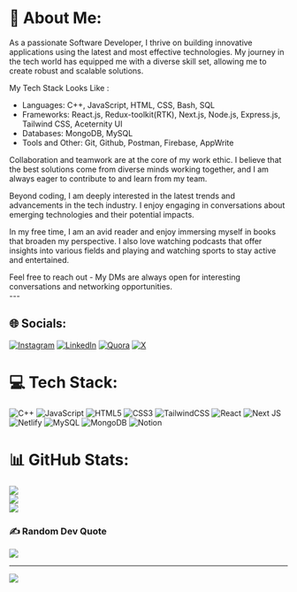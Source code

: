 # 💫 About Me:
As a passionate Software Developer, I thrive on building innovative applications using the latest and most effective technologies. My journey in the tech world has equipped me with a diverse skill set, allowing me to create robust and scalable solutions.

My Tech Stack Looks Like :

- Languages: C++, JavaScript, HTML, CSS, Bash, SQL
- Frameworks: React.js, Redux-toolkit(RTK), Next.js, Node.js, Express.js, Tailwind CSS, Aceternity UI
- Databases: MongoDB, MySQL
- Tools and Other: Git, Github, Postman, Firebase, AppWrite

Collaboration and teamwork are at the core of my work ethic. I believe that the best solutions come from diverse minds working together, and I am always eager to contribute to and learn from my team.

Beyond coding, I am deeply interested in the latest trends and advancements in the tech industry. I enjoy engaging in conversations about emerging technologies and their potential impacts.

In my free time, I am an avid reader and enjoy immersing myself in books that broaden my perspective. I also love watching podcasts that offer insights into various fields and playing and watching sports to stay active and entertained.

Feel free to reach out - My DMs are always open for interesting conversations and networking opportunities.<br>---


## 🌐 Socials:
[![Instagram](https://img.shields.io/badge/Instagram-%23E4405F.svg?logo=Instagram&logoColor=white)](https://instagram.com/pritesh_7098) [![LinkedIn](https://img.shields.io/badge/LinkedIn-%230077B5.svg?logo=linkedin&logoColor=white)](https://linkedin.com/in/pritesh-dhanad-63b570158) [![Quora](https://img.shields.io/badge/Quora-%23B92B27.svg?logo=Quora&logoColor=white)](https://quora.com/profile/pritesh_7098) [![X](https://img.shields.io/badge/X-black.svg?logo=X&logoColor=white)](https://x.com/pritesh_7098) 

# 💻 Tech Stack:
![C++](https://img.shields.io/badge/c++-%2300599C.svg?style=for-the-badge&logo=c%2B%2B&logoColor=white) ![JavaScript](https://img.shields.io/badge/javascript-%23323330.svg?style=for-the-badge&logo=javascript&logoColor=%23F7DF1E) ![HTML5](https://img.shields.io/badge/html5-%23E34F26.svg?style=for-the-badge&logo=html5&logoColor=white) ![CSS3](https://img.shields.io/badge/css3-%231572B6.svg?style=for-the-badge&logo=css3&logoColor=white) ![TailwindCSS](https://img.shields.io/badge/tailwindcss-%2338B2AC.svg?style=for-the-badge&logo=tailwind-css&logoColor=white) ![React](https://img.shields.io/badge/react-%2320232a.svg?style=for-the-badge&logo=react&logoColor=%2361DAFB) ![Next JS](https://img.shields.io/badge/Next-black?style=for-the-badge&logo=next.js&logoColor=white) ![Netlify](https://img.shields.io/badge/netlify-%23000000.svg?style=for-the-badge&logo=netlify&logoColor=#00C7B7) ![MySQL](https://img.shields.io/badge/mysql-%2300000f.svg?style=for-the-badge&logo=mysql&logoColor=white) ![MongoDB](https://img.shields.io/badge/MongoDB-%234ea94b.svg?style=for-the-badge&logo=mongodb&logoColor=white) ![Notion](https://img.shields.io/badge/Notion-%23000000.svg?style=for-the-badge&logo=notion&logoColor=white)
# 📊 GitHub Stats:
![](https://github-readme-stats.vercel.app/api?username=pritesh7098&theme=dark&hide_border=false&include_all_commits=false&count_private=false)<br/>
![](https://github-readme-streak-stats.herokuapp.com/?user=pritesh7098&theme=dark&hide_border=false)<br/>
![](https://github-readme-stats.vercel.app/api/top-langs/?username=pritesh7098&theme=dark&hide_border=false&include_all_commits=false&count_private=false&layout=compact)

### ✍️ Random Dev Quote
![](https://quotes-github-readme.vercel.app/api?type=horizontal&theme=radical)

---
[![](https://visitcount.itsvg.in/api?id=pritesh7098&icon=9&color=12)](https://visitcount.itsvg.in)

